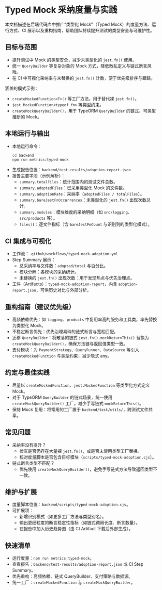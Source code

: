 # Typed Mock 采纳度量与实践

本文档描述在后端代码库中推广“类型化 Mock”（Typed Mock）的度量方法、运行方式、CI 展示以及重构指南，帮助团队持续提升测试的类型安全与可维护性。

## 目标与范围
- 提升测试中 Mock 的类型安全，减少未类型化的 `jest.fn()` 使用。
- 统一 `QueryBuilder` 等复杂对象的 Mock 方式，降低散乱定义与链式断言风险。
- 在 CI 中可视化采纳率与未替换的 `jest.fn()` 计数，便于优先级排序与跟踪。

涵盖的模式示例：
- `createMockedFunction<T>()` 等工厂方法，用于替代裸 `jest.fn()`。
- `jest.MockedFunction<typeof fn>` 等类型约束。
- `createMockQueryBuilder()`，用于 TypeORM `QueryBuilder` 的链式、可类型推断的 Mock。

## 本地运行与输出
- 本地运行命令：
  ```bash
  cd backend
  npm run metrics:typed-mock
  ```
- 生成报告位置：`backend/test-results/adoption-report.json`
- 报告主要字段（示例解析）：
  - `summary.totalFiles`：统计范围内的测试文件总数。
  - `summary.adoptedFiles`：已采用类型化 Mock 的文件数。
  - `summary.adoptionRate`：采纳率（`adoptedFiles / totalFiles`）。
  - `summary.bareJestFnOccurrences`：未类型化的 `jest.fn()` 出现次数总计。
  - `summary.modules`：模块维度的采纳明细（如 `src/logging`、`src/products` 等）。
  - `files[]`：逐文件指标（含 `bareJestFnCount` 与识别到的类型化模式）。

## CI 集成与可视化
- 工作流：`.github/workflows/typed-mock-adoption.yml`
- Step Summary 展示：
  - 总采纳率与文件数：`adopted/total` 与百分比。
  - 模块分解：各模块的采纳统计。
  - 未替换的 `jest.fn()` 出现次数：用于发现热点与优先治理点。
- 工件（Artifacts）：`typed-mock-adoption-report`，内含 `adoption-report.json`，可供历史对比与外部分析。

## 重构指南（建议优先级）
- 高频依赖优先：如 `logging`、`products` 中复用率高的服务和工具类，率先替换为类型化 Mock。
- 不稳定断言优先：优先治理易碎的链式断言与宽松匹配。
- 迁移 `QueryBuilder`：将散落的链式 `jest.fn().mockReturnThis()` 替换为 `createMockQueryBuilder()`，确保方法链与返回值类型一致。
- 支付模块：为 `PaymentStrategy`、`QueryRunner`、`DataSource` 等引入 `createMockedFunction` 与类型约束，减少隐式 any。

## 约定与最佳实践
- 尽量以 `createMockedFunction`、`jest.MockedFunction` 等类型化方式定义 Mock。
- 对于 TypeORM `QueryBuilder` 的链式场景，统一使用 `createMockQueryBuilder()` 工厂，减少手写链式 `mockReturnThis()`。
- 保持 Mock 复用：将常用的工厂置于 `backend/test/utils/`，跨测试文件共享。

## 常见问题
- 采纳率没有提升？
  - 检查是否仍存在大量裸 `jest.fn()`，或是否未使用类型工厂替换。
  - 核对度量脚本是否包含目标模块（`scripts/typed-mock-adoption.cjs`）。
- 链式断言类型不匹配？
  - 优先使用 `createMockQueryBuilder()`，避免手写链式方法导致返回类型不一致。

## 维护与扩展
- 度量脚本位置：`backend/scripts/typed-mock-adoption.cjs`。
- 可扩展项：
  - 新增识别模式（如更多工厂方法与类型别名）。
  - 输出更细粒度的断言稳定性指标（如链式调用长度、断言数量）。
  - 在报告中加入历史趋势图（由 CI Artifact 下载后外部生成）。

## 快速清单
- 运行度量：`npm run metrics:typed-mock`。
- 查看报告：`backend/test-results/adoption-report.json` 或 CI Step Summary。
- 优先重构：高频依赖、链式 QueryBuilder、支付策略与数据源。
- 统一工厂：`createMockedFunction` 与 `createMockQueryBuilder`。